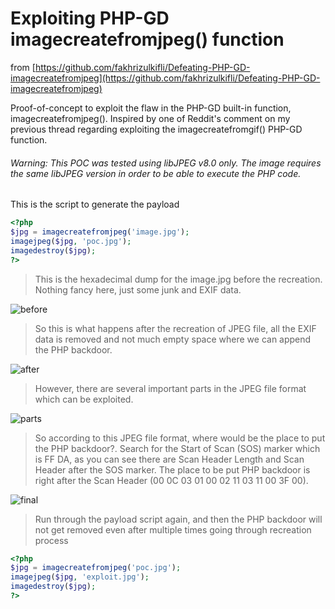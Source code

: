 # Exploiting PHP-GD imagecreatefromjpeg() function

from [https://github.com/fakhrizulkifli/Defeating-PHP-GD-imagecreatefromjpeg](https://github.com/fakhrizulkifli/Defeating-PHP-GD-imagecreatefromjpeg)

Proof-of-concept to exploit the flaw in the PHP-GD built-in function, imagecreatefromjpeg(). Inspired by one of Reddit's comment on my previous thread regarding exploiting the imagecreatefromgif() PHP-GD function.

###### Warning: This POC was tested using libJPEG v8.0 only. The image requires the same libJPEG version in order to be able to execute the PHP code.

This is the script to generate the payload

```PHP
<?php
$jpg = imagecreatefromjpeg('image.jpg');
imagejpeg($jpg, 'poc.jpg');
imagedestroy($jpg);
?>
```
>This is the hexadecimal dump for the image.jpg before the recreation. Nothing fancy here, just some junk and EXIF data.

![before](http://i.imgur.com/xPcyO6l.png "Before Recreation")

>So this is what happens after the recreation of JPEG file, all the EXIF data is removed and not much empty space where we can append the PHP backdoor. 

![after](http://i.imgur.com/ASiY6d8.png "After Recreation")

>However, there are several important parts in the JPEG file format which can be exploited.

![parts](http://i.imgur.com/il5fhAa.jpg "JPEG parts")

>So according to this JPEG file format, where would be the place to put the PHP backdoor?. Search for the Start of Scan (SOS) marker which is FF DA, as you can see there are Scan Header Length and Scan Header after the SOS marker. The place to be put PHP backdoor is right after the Scan Header (00  0C 03 01 00 02 11 03 11  00 3F 00).

![final](http://i.imgur.com/XjdniZ5.png "PHP backdoor")

>Run through the payload script again, and then the PHP backdoor will not get removed even after multiple times going through recreation process

```PHP
<?php
$jpg = imagecreatefromjpeg('poc.jpg');
imagejpeg($jpg, 'exploit.jpg');
imagedestroy($jpg);
?>
```

